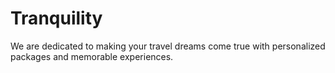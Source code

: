# Tranquility
We are dedicated to making your travel dreams come true with personalized packages and memorable experiences.
